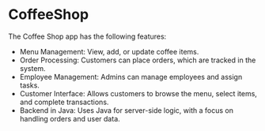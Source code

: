 # CoffeeShop

The Coffee Shop app has the following features:

- Menu Management: View, add, or update coffee items.
- Order Processing: Customers can place orders, which are tracked in the system.
- Employee Management: Admins can manage employees and assign tasks.
- Customer Interface: Allows customers to browse the menu, select items, and complete transactions.
- Backend in Java: Uses Java for server-side logic, with a focus on handling orders and user data.
